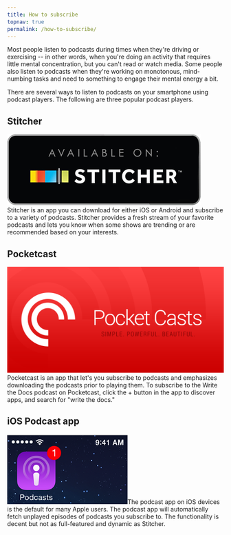 ```yaml
---
title: How to subscribe
topnav: true
permalink: /how-to-subscribe/
---
```


Most people listen to podcasts during times when they're driving or exercising -- in other words, when you're doing an activity that requires little mental concentration, but you can't read or watch media. Some people also listen to podcasts when they're working on monotonous, mind-numbing tasks and need to something to engage their mental energy a bit.

There are several ways to listen to podcasts on your smartphone using podcast players. The following are three popular podcast players.

## Stitcher

<a href="http://www.stitcher.com/podcast/write-the-docs-podcast"><img class="podcastSubscribe" src="/assets/img/stitchersubscribe.png" /></a> Stitcher is an app you can download for either iOS or Android and subscribe to a variety of podcasts. Stitcher provides a fresh stream of your favorite podcasts and lets you know when some shows are trending or are recommended based on your interests. 


## Pocketcast 

<img  class="podcastSubscribe" src="/assets/img/pocketcastssubscribe.png"/>Pocketcast is an app that let's you subscribe to podcasts and emphasizes downloading the podcasts prior to playing them. To subscribe to the Write the Docs podcast on Pocketcast, click the + button in the app to discover apps, and search for "write the docs."

## iOS Podcast app

<a href="https://itunes.apple.com/us/podcast/write-the-docs-podcast/id1178393510"><img  class="podcastSubscribe" src="/assets/img/itunessubscribe.png" /></a>The podcast app on iOS devices is the default for many Apple users. The podcast app will automatically fetch unplayed episodes of podcasts you subscribe to. The functionality is decent but not as full-featured and dynamic as Stitcher.